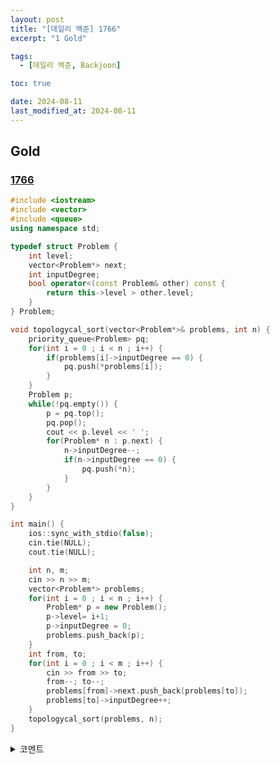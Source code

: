 ```yaml
---
layout: post
title: "[데일리 백준] 1766"
excerpt: "1 Gold"

tags:
  - [데일리 백준, Backjoon]

toc: true

date: 2024-08-11
last_modified_at: 2024-08-11
---
```

## Gold
### [1766][def]

```c++
#include <iostream>
#include <vector>
#include <queue>
using namespace std;

typedef struct Problem {
    int level;
    vector<Problem*> next;
    int inputDegree;
    bool operator<(const Problem& other) const {
        return this->level > other.level;
    }
} Problem;

void topologycal_sort(vector<Problem*>& problems, int n) {
    priority_queue<Problem> pq;
    for(int i = 0 ; i < n ; i++) {
        if(problems[i]->inputDegree == 0) {
            pq.push(*problems[i]);
        }
    }
    Problem p;
    while(!pq.empty()) {
        p = pq.top();
        pq.pop();
        cout << p.level << ' ';
        for(Problem* n : p.next) {
            n->inputDegree--;
            if(n->inputDegree == 0) {
                pq.push(*n);
            }
        }
    }
}

int main() {
    ios::sync_with_stdio(false);
    cin.tie(NULL);
    cout.tie(NULL);

    int n, m;
    cin >> n >> m;
    vector<Problem*> problems;
    for(int i = 0 ; i < n ; i++) {
        Problem* p = new Problem();
        p->level= i+1;
        p->inputDegree = 0;
        problems.push_back(p);
    }
    int from, to;
    for(int i = 0 ; i < m ; i++) {
        cin >> from >> to;
        from--; to--;
        problems[from]->next.push_back(problems[to]);
        problems[to]->inputDegree++;
    }
    topologycal_sort(problems, n);
}
```

<details>
<summary>코멘트</summary>
<div markdown="1">

- 포인터 타입을 저장하는 우선순위 큐는,  
비록 해당 포인터가 실제로 가리키는 객체에 연산자 오버로딩을 했더라도  
주소를 가지고 비교하기 때문에 연산자 오버로딩의 의미가 사라진다.  

- 따라서 포인터를 저장하는 우선순위 큐에는  
세 번째 인자로 비교함수를 `decltype(cmp)`(`cmp`는 람다함수) 등으로 지정해 주어야 한다.  

- 나는 람다함수 사용이 껄끄러워서 우선순위 큐는 일반 객체를 저장하는 방식으로 진행했다.  
다만, 만약 메모리 제한이 빡셌다면 포인터와 비교함수를 사용하는 쪽으로 가야할 것이다.  

</div>
</details>

[def]: https://www.acmicpc.net/problem/1766